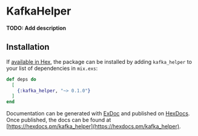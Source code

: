 # KafkaHelper

**TODO: Add description**

## Installation

If [available in Hex](https://hex.pm/docs/publish), the package can be installed
by adding `kafka_helper` to your list of dependencies in `mix.exs`:

```elixir
def deps do
  [
    {:kafka_helper, "~> 0.1.0"}
  ]
end
```

Documentation can be generated with [ExDoc](https://github.com/elixir-lang/ex_doc)
and published on [HexDocs](https://hexdocs.pm). Once published, the docs can
be found at [https://hexdocs.pm/kafka_helper](https://hexdocs.pm/kafka_helper).

